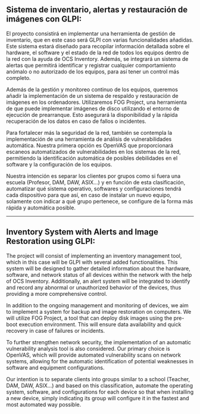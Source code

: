 <h2>Sistema de inventario, alertas y restauración de imágenes con GLPI:</h2>

El proyecto consistirá en implementar una herramienta de gestión de inventario, que en este caso será GLPI con varias funcionalidades añadidas. Este sistema estará diseñado para recopilar información detallada sobre el hardware, el software y el estado de la red de todos los equipos dentro de la red con la ayuda de OCS Inventory. Además, se integrará un sistema de alertas que permitirá identificar y registrar cualquier comportamiento anómalo o no autorizado de los equipos, para así tener un control más completo.

Además de la gestión y monitoreo continuo de los equipos, queremos añadir la implementación de un sistema de respaldo y restauración de imágenes en los ordenadores. Utilizaremos FOG Project, una herramienta de  que puede implementar imágenes de disco utilizando el entorno de ejecución de prearranque. Esto asegurará la disponibilidad y la rápida recuperación de los datos en caso de fallos o incidentes. 

Para fortalecer más la seguridad de la red, también se contempla la implementación de una herramienta de análisis de vulnerabilidades automática. Nuestra primera opción es OpenVAS que proporcionará escaneos automatizados de vulnerabilidades en los sistemas de la red, permitiendo la identificación automática de posibles debilidades en el software y la configuración de los equipos.

Nuestra intención es separar los clientes por grupos como si fuera una escuela (Profesor, DAM, DAW, ASIX…) y en función de esta clasificación, automatizar qué sistema operativo, softwares y configuraciones tendrá cada dispositivo para que así, en caso de instalar un nuevo equipo, solamente con indicar a qué grupo pertenece, se configure de la forma más rápida y automática posible.

--------------------------------------------------------------------------------------------------

<h2>Inventory System with Alerts and Image Restoration using GLPI:</h2>


The project will consist of implementing an inventory management tool, which in this case will be GLPI with several added functionalities. This system will be designed to gather detailed information about the hardware, software, and network status of all devices within the network with the help of OCS Inventory. Additionally, an alert system will be integrated to identify and record any abnormal or unauthorized behavior of the devices, thus providing a more comprehensive control.

In addition to the ongoing management and monitoring of devices, we aim to implement a system for backup and image restoration on computers. We will utilize FOG Project, a tool that can deploy disk images using the pre-boot execution environment. This will ensure data availability and quick recovery in case of failures or incidents.

To further strengthen network security, the implementation of an automatic vulnerability analysis tool is also considered. Our primary choice is OpenVAS, which will provide automated vulnerability scans on network systems, allowing for the automatic identification of potential weaknesses in software and equipment configurations.

Our intention is to separate clients into groups similar to a school (Teacher, DAM, DAW, ASIX…) and based on this classification, automate the operating system, software, and configurations for each device so that when installing a new device, simply indicating its group will configure it in the fastest and most automated way possible.
